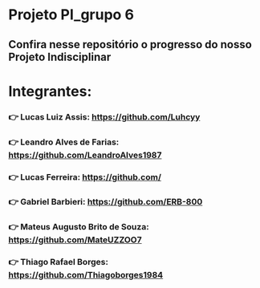 # Projeto PI_grupo 6

## Confira nesse repositório o progresso do nosso Projeto Indisciplinar

# Integrantes:

### :point_right: Lucas Luiz Assis: https://github.com/Luhcyy
### :point_right: Leandro Alves de Farias: https://github.com/LeandroAlves1987 
### :point_right: Lucas Ferreira: https://github.com/
### :point_right: Gabriel Barbieri: https://github.com/ERB-800
### :point_right: Mateus Augusto Brito de Souza: https://github.com/MateUZZOO7
### :point_right: Thiago Rafael Borges: https://github.com/Thiagoborges1984